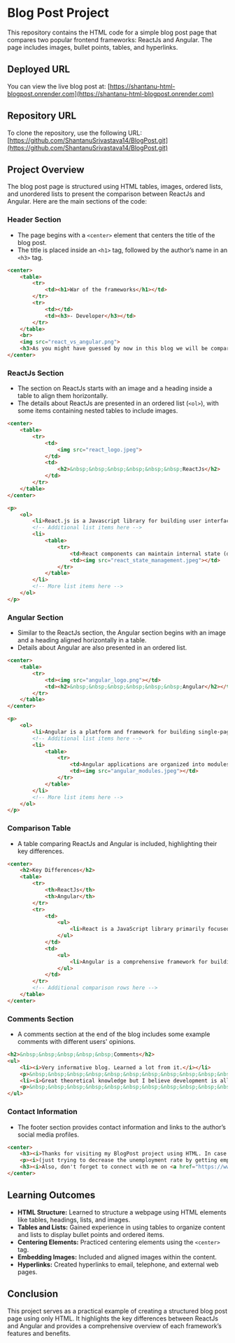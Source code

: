 # Blog Post Project

This repository contains the HTML code for a simple blog post page that compares two popular frontend frameworks: ReactJs and Angular. The page includes images, bullet points, tables, and hyperlinks. 

## Deployed URL

You can view the live blog post at: [https://shantanu-html-blogpost.onrender.com](https://shantanu-html-blogpost.onrender.com)

## Repository URL

To clone the repository, use the following URL: [https://github.com/ShantanuSrivastava14/BlogPost.git](https://github.com/ShantanuSrivastava14/BlogPost.git)

## Project Overview

The blog post page is structured using HTML tables, images, ordered lists, and unordered lists to present the comparison between ReactJs and Angular. Here are the main sections of the code:

### Header Section

- The page begins with a `<center>` element that centers the title of the blog post.
- The title is placed inside an `<h1>` tag, followed by the author’s name in an `<h3>` tag.

```html
<center>
    <table>
        <tr>
            <td><h1>War of the frameworks</h1></td>
        </tr>
        <tr>
            <td></td>
            <td><h3>- Developer</h3></td>
        </tr>
    </table>
    <br>
    <img src="react_vs_angular.png">
    <h3>As you might have guessed by now in this blog we will be comparing the two of the most popular frontend frameworks ReactJs and Angular</h3>
</center>
```

### ReactJs Section

- The section on ReactJs starts with an image and a heading inside a table to align them horizontally.
- The details about ReactJs are presented in an ordered list (`<ol>`), with some items containing nested tables to include images.

```html
<center>
    <table>
        <tr>
            <td>
                <img src="react_logo.jpeg">
            </td>
            <td>
                <h2>&nbsp;&nbsp;&nbsp;&nbsp;&nbsp;&nbsp;ReactJs</h2>
            </td>
        </tr>
    </table>
</center>

<p>
    <ol>
        <li>React.js is a Javascript library for building user interfaces, primarily for web applications.</li>
        <!-- Additional list items here -->
        <li>
            <table>
                <tr>
                    <td>React components can maintain internal state (data that changes over time). When the state changes, React automaticallly re-renders the affected components.</td>
                    <td><img src="react_state_management.jpeg"></td>
                </tr>
            </table>
        </li>
        <!-- More list items here -->
    </ol>
</p>
```

### Angular Section

- Similar to the ReactJs section, the Angular section begins with an image and a heading aligned horizontally in a table.
- Details about Angular are also presented in an ordered list.

```html
<center>
    <table>
        <tr>
            <td><img src="angular_logo.png"></td>
            <td><h2>&nbsp;&nbsp;&nbsp;&nbsp;&nbsp;&nbsp;Angular</h2></td>
        </tr>
    </table>
</center>

<p>
    <ol>
        <li>Angular is a platform and framework for building single-page client applications using HTML, CSS, and TypeScript.</li>
        <!-- Additional list items here -->
        <li>
            <table>
                <tr>
                    <td>Angular applications are organized into modules, which group related components, services, and other code. This modular structure makes the application easier to manage and scale.</td>
                    <td><img src="angular_modules.jpeg"></td>
                </tr>
            </table>
        </li>
        <!-- More list items here -->
    </ol>
</p>
```

### Comparison Table

- A table comparing ReactJs and Angular is included, highlighting their key differences.

```html
<center>
    <h2>Key Differences</h2>
    <table>
        <tr>
            <th>ReactJs</th>
            <th>Angular</th>
        </tr>
        <tr>
            <td>
                <ul>
                    <li>React is a JavaScript library primarily focused on building user interfaces.</li>
                </ul>
            </td>
            <td>
                <ul>
                    <li>Angular is a comprehensive framework for building single-page applications.</li>
                </ul>
            </td>
        </tr>
        <!-- Additional comparison rows here -->
    </table>
</center>
```

### Comments Section

- A comments section at the end of the blog includes some example comments with different users' opinions.

```html
<h2>&nbsp;&nbsp;&nbsp;&nbsp;&nbsp;Comments</h2>
<ul>
    <li><i>Very informative blog. Learned a lot from it.</i></li>
    <p>&nbsp;&nbsp;&nbsp;&nbsp;&nbsp;&nbsp;&nbsp;&nbsp;&nbsp;&nbsp;&nbsp;&nbsp;&nbsp;&nbsp;&nbsp;&nbsp;&nbsp;&nbsp;&nbsp;&nbsp;&nbsp;&nbsp;&nbsp;&nbsp;&nbsp;&nbsp;&nbsp;&nbsp;&nbsp;&nbsp;&nbsp;&nbsp;&nbsp;&nbsp;&nbsp;&nbsp;&nbsp;&nbsp;&nbsp;&nbsp;&nbsp;&nbsp;&nbsp;&nbsp;&nbsp;&nbsp;&nbsp;&nbsp;&nbsp;&nbsp;&nbsp;&nbsp;&nbsp;&nbsp;&nbsp;&nbsp;&nbsp;&nbsp;&nbsp;&nbsp;&nbsp;&nbsp;&nbsp;&nbsp;&nbsp;&nbsp;- anonymous</p>
    <li><i>Great theoretical knowledge but I believe development is all about practical experience and one can only know the best after experimenting with both</i></li>
    <p>&nbsp;&nbsp;&nbsp;&nbsp;&nbsp;&nbsp;&nbsp;&nbsp;&nbsp;&nbsp;&nbsp;&nbsp;&nbsp;&nbsp;&nbsp;&nbsp;&nbsp;&nbsp;&nbsp;&nbsp;&nbsp;&nbsp;&nbsp;&nbsp;&nbsp;&nbsp;&nbsp;&nbsp;&nbsp;&nbsp;&nbsp;&nbsp;&nbsp;&nbsp;&nbsp;&nbsp;&nbsp;&nbsp;&nbsp;&nbsp;&nbsp;&nbsp;&nbsp;&nbsp;&nbsp;&nbsp;&nbsp;&nbsp;&nbsp;&nbsp;&nbsp;&nbsp;&nbsp;&nbsp;&nbsp;&nbsp;&nbsp;&nbsp;&nbsp;&nbsp;&nbsp;&nbsp;&nbsp;&nbsp;&nbsp;&nbsp;- coder1442</p>
</ul>
```

### Contact Information

- The footer section provides contact information and links to the author’s social media profiles.

```html
<center>
    <h3><i>Thanks for visiting my BlogPost project using HTML. In case you liked what you saw, you can contact me through my <strong><a href="mailto:work.shasri@gmail.com">email id</a></strong> or can call or message me at <strong><a href="tel:+917985691707">contact number</a></strong> or have my <a href="https://drive.google.com/file/d/1p6WhSic6XAgbilJriTv1bgtLeNwEVfyo/view?usp=sharing">resume</a> and refer me somewhere for a job.</i></h3>
    <p><i>(just trying to decrease the unemployment rate by getting employed)</i></p>
    <h3><i>Also, don't forget to connect with me on <a href="https://www.linkedin.com/in/shantanu-srivastava-4740a5190/">LinkedIn</a>, <a href="https://github.com/ShantanuSrivastava14">GitHub</a>, and <a href="https://twitter.com/TechVrittikar">X</a></i></h3>
</center>
```

## Learning Outcomes

- **HTML Structure:** Learned to structure a webpage using HTML elements like tables, headings, lists, and images.
- **Tables and Lists:** Gained experience in using tables to organize content and lists to display bullet points and ordered items.
- **Centering Elements:** Practiced centering elements using the `<center>` tag.
- **Embedding Images:** Included and aligned images within the content.
- **Hyperlinks:** Created hyperlinks to email, telephone, and external web pages.

## Conclusion

This project serves as a practical example of creating a structured blog post page using only HTML. It highlights the key differences between ReactJs and Angular and provides a comprehensive overview of each framework’s features and benefits.
